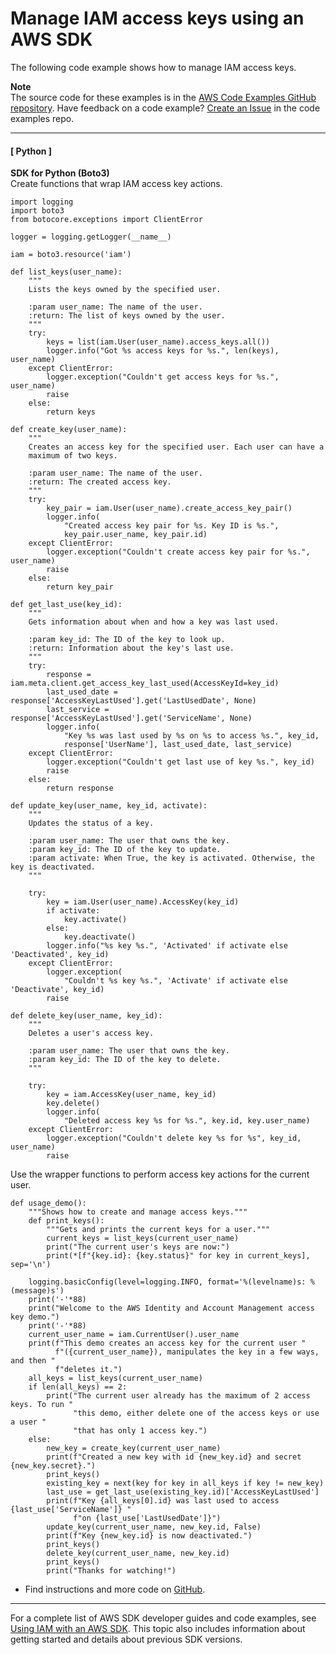 # Manage IAM access keys using an AWS SDK<a name="example_iam_Scenario_ManageAccessKeys_section"></a>

The following code example shows how to manage IAM access keys\.

**Note**  
The source code for these examples is in the [AWS Code Examples GitHub repository](https://github.com/awsdocs/aws-doc-sdk-examples)\. Have feedback on a code example? [Create an Issue](https://github.com/awsdocs/aws-doc-sdk-examples/issues/new/choose) in the code examples repo\. 

------
#### [ Python ]

**SDK for Python \(Boto3\)**  
Create functions that wrap IAM access key actions\.  

```
import logging
import boto3
from botocore.exceptions import ClientError

logger = logging.getLogger(__name__)

iam = boto3.resource('iam')

def list_keys(user_name):
    """
    Lists the keys owned by the specified user.

    :param user_name: The name of the user.
    :return: The list of keys owned by the user.
    """
    try:
        keys = list(iam.User(user_name).access_keys.all())
        logger.info("Got %s access keys for %s.", len(keys), user_name)
    except ClientError:
        logger.exception("Couldn't get access keys for %s.", user_name)
        raise
    else:
        return keys

def create_key(user_name):
    """
    Creates an access key for the specified user. Each user can have a
    maximum of two keys.

    :param user_name: The name of the user.
    :return: The created access key.
    """
    try:
        key_pair = iam.User(user_name).create_access_key_pair()
        logger.info(
            "Created access key pair for %s. Key ID is %s.",
            key_pair.user_name, key_pair.id)
    except ClientError:
        logger.exception("Couldn't create access key pair for %s.", user_name)
        raise
    else:
        return key_pair

def get_last_use(key_id):
    """
    Gets information about when and how a key was last used.

    :param key_id: The ID of the key to look up.
    :return: Information about the key's last use.
    """
    try:
        response = iam.meta.client.get_access_key_last_used(AccessKeyId=key_id)
        last_used_date = response['AccessKeyLastUsed'].get('LastUsedDate', None)
        last_service = response['AccessKeyLastUsed'].get('ServiceName', None)
        logger.info(
            "Key %s was last used by %s on %s to access %s.", key_id,
            response['UserName'], last_used_date, last_service)
    except ClientError:
        logger.exception("Couldn't get last use of key %s.", key_id)
        raise
    else:
        return response

def update_key(user_name, key_id, activate):
    """
    Updates the status of a key.

    :param user_name: The user that owns the key.
    :param key_id: The ID of the key to update.
    :param activate: When True, the key is activated. Otherwise, the key is deactivated.
    """

    try:
        key = iam.User(user_name).AccessKey(key_id)
        if activate:
            key.activate()
        else:
            key.deactivate()
        logger.info("%s key %s.", 'Activated' if activate else 'Deactivated', key_id)
    except ClientError:
        logger.exception(
            "Couldn't %s key %s.", 'Activate' if activate else 'Deactivate', key_id)
        raise

def delete_key(user_name, key_id):
    """
    Deletes a user's access key.

    :param user_name: The user that owns the key.
    :param key_id: The ID of the key to delete.
    """

    try:
        key = iam.AccessKey(user_name, key_id)
        key.delete()
        logger.info(
            "Deleted access key %s for %s.", key.id, key.user_name)
    except ClientError:
        logger.exception("Couldn't delete key %s for %s", key_id, user_name)
        raise
```
Use the wrapper functions to perform access key actions for the current user\.  

```
def usage_demo():
    """Shows how to create and manage access keys."""
    def print_keys():
        """Gets and prints the current keys for a user."""
        current_keys = list_keys(current_user_name)
        print("The current user's keys are now:")
        print(*[f"{key.id}: {key.status}" for key in current_keys], sep='\n')

    logging.basicConfig(level=logging.INFO, format='%(levelname)s: %(message)s')
    print('-'*88)
    print("Welcome to the AWS Identity and Account Management access key demo.")
    print('-'*88)
    current_user_name = iam.CurrentUser().user_name
    print(f"This demo creates an access key for the current user "
          f"({current_user_name}), manipulates the key in a few ways, and then "
          f"deletes it.")
    all_keys = list_keys(current_user_name)
    if len(all_keys) == 2:
        print("The current user already has the maximum of 2 access keys. To run "
              "this demo, either delete one of the access keys or use a user "
              "that has only 1 access key.")
    else:
        new_key = create_key(current_user_name)
        print(f"Created a new key with id {new_key.id} and secret {new_key.secret}.")
        print_keys()
        existing_key = next(key for key in all_keys if key != new_key)
        last_use = get_last_use(existing_key.id)['AccessKeyLastUsed']
        print(f"Key {all_keys[0].id} was last used to access {last_use['ServiceName']} "
              f"on {last_use['LastUsedDate']}")
        update_key(current_user_name, new_key.id, False)
        print(f"Key {new_key.id} is now deactivated.")
        print_keys()
        delete_key(current_user_name, new_key.id)
        print_keys()
        print("Thanks for watching!")
```
+  Find instructions and more code on [GitHub](https://github.com/awsdocs/aws-doc-sdk-examples/tree/main/python/example_code/iam/iam_basics#code-examples)\. 

------

For a complete list of AWS SDK developer guides and code examples, see [Using IAM with an AWS SDK](sdk-general-information-section.md)\. This topic also includes information about getting started and details about previous SDK versions\.